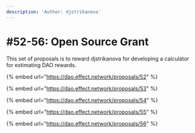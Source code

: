 ```yaml
---
description: 'Author: djstrikanova'
---
```


# \#52-56: Open Source Grant

This set of proposals is to reward djstrikanova for developing a calculator for estimating DAO rewards.

{% embed url="https://dao.effect.network/proposals/52" %}

{% embed url="https://dao.effect.network/proposals/53" %}

{% embed url="https://dao.effect.network/proposals/54" %}

{% embed url="https://dao.effect.network/proposals/55" %}

{% embed url="https://dao.effect.network/proposals/56" %}



